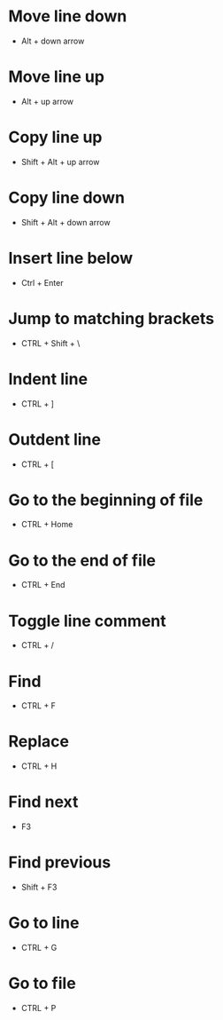 # Move line down
- Alt + down arrow

# Move line up
- Alt + up arrow

# Copy line up
- Shift + Alt + up arrow

# Copy line down
- Shift + Alt + down arrow

# Insert line below
- Ctrl + Enter

# Jump to matching brackets
- CTRL + Shift + \

# Indent line
- CTRL + ]

# Outdent line
- CTRL + [

# Go to the beginning of file
- CTRL + Home

# Go to the end of file
- CTRL + End

# Toggle line comment
- CTRL + /

# Find
- CTRL + F

# Replace
- CTRL + H

# Find next
- F3

# Find previous
- Shift + F3

# Go to line
- CTRL + G

# Go to file
- CTRL + P